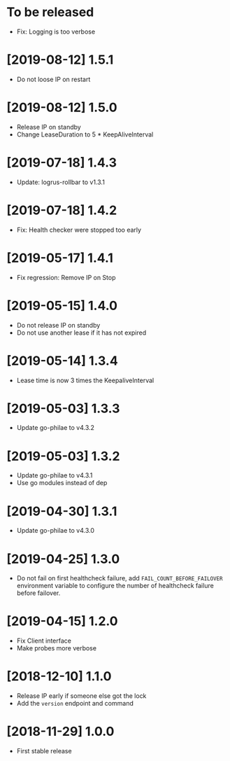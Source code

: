 # To be released

* Fix: Logging is too verbose

# [2019-08-12] 1.5.1

* Do not loose IP on restart

# [2019-08-12] 1.5.0

* Release IP on standby
* Change LeaseDuration to 5 * KeepAliveInterval

# [2019-07-18] 1.4.3

* Update: logrus-rollbar to v1.3.1

# [2019-07-18] 1.4.2

* Fix: Health checker were stopped too early

# [2019-05-17] 1.4.1

* Fix regression: Remove IP on Stop

# [2019-05-15] 1.4.0

* Do not release IP on standby
* Do not use another lease if it has not expired

# [2019-05-14] 1.3.4

* Lease time is now 3 times the KeepaliveInterval

# [2019-05-03] 1.3.3

* Update go-philae to v4.3.2

# [2019-05-03] 1.3.2

* Update go-philae to v4.3.1
* Use go modules instead of dep

# [2019-04-30] 1.3.1

* Update go-philae to v4.3.0

# [2019-04-25] 1.3.0

* Do not fail on first healthcheck failure, add `FAIL_COUNT_BEFORE_FAILOVER`
  environment variable to configure the number of healthcheck failure before
  failover.

# [2019-04-15] 1.2.0

* Fix Client interface
* Make probes more verbose

# [2018-12-10] 1.1.0

* Release IP early if someone else got the lock
* Add the `version` endpoint and command

# [2018-11-29] 1.0.0

* First stable release
